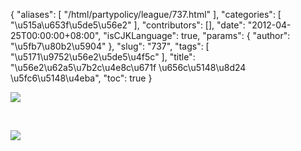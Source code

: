 {
    "aliases": [
        "/html/partypolicy/league/737.html"
    ],
    "categories": [
        "\u515a\u653f\u5de5\u56e2"
    ],
    "contributors": [],
    "date": "2012-04-25T00:00:00+08:00",
    "isCJKLanguage": true,
    "params": {
        "author": "\u5fb7\u80b2\u5904"
    },
    "slug": "737",
    "tags": [
        "\u5171\u9752\u56e2\u5de5\u4f5c"
    ],
    "title": "\u56e2\u62a5\u7b2c\u4e8c\u671f \u656c\u5148\u8d24 \u5fc6\u5148\u4eba",
    "toc": true
}

![](https://cdn.tfls.online/mirror/full/a4eb566fd19f89abce0b736c96c28b2687c20f68.jpg)




  




![](https://cdn.tfls.online/mirror/full/47fd6678691dbca326e3b81944b47e203fb7921e.jpg)




  




  


